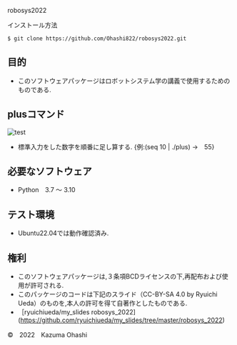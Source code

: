 robosys2022

インストール方法 
```
$ git clone https://github.com/Ohashi822/robosys2022.git
```
## 目的
* このソフトウェアパッケージはロボットシステム学の講義で使用するためのものである.

## plusコマンド
![test](https://github.com/Ohashi822/robosys2022/actions/workflows/test.yml/badge.svg)
* 標準入力をした数字を順番に足し算する. {例:(seq 10 | ./plus) →　55}

## 必要なソフトウェア
* Python　3.7 ～ 3.10


## テスト環境
* Ubuntu22.04では動作確認済み.

## 権利
* このソフトウェアパッケージは,３条項BCDライセンスの下,再配布および使用が許可される.
* このパッケージのコードは下記のスライド（CC-BY-SA 4.0 by Ryuichi Ueda）のものを,本人の許可を得て自著作としたものである.
* ［ryuichiueda/my_slides robosys_2022](https://github.com/ryuichiueda/my_slides/tree/master/robosys_2022)

©　2022　Kazuma Ohashi

